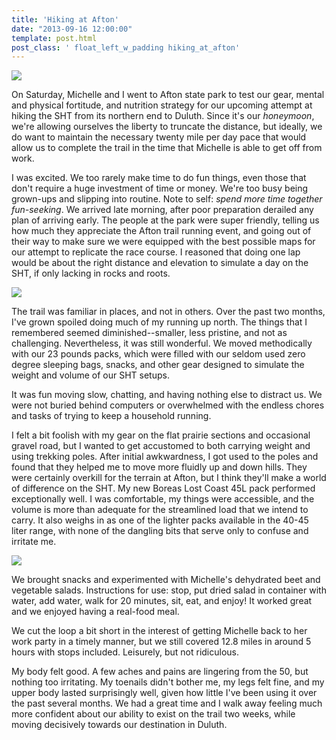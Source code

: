 ```yaml
---
title: 'Hiking at Afton'
date: "2013-09-16 12:00:00"
template: post.html
post_class: ' float_left_w_padding hiking_at_afton'
---
```


![](http://slowtheory.openphoto.me.s3.amazonaws.com/custom/201309/P1060284-24afa7_450x450.jpg)

On Saturday, Michelle and I went to Afton state park to test our gear, mental and physical fortitude, and nutrition strategy for our upcoming attempt at hiking the SHT from its northern end to Duluth. Since it's our *honeymoon*, we're allowing ourselves the liberty to truncate the distance, but ideally, we do want to maintain the necessary twenty mile per day pace that would allow us to complete the trail in the time that Michelle is able to get off from work. 

I was excited. We too rarely make time to do fun things, even those that don't require a huge investment of time or money. We're too busy being grown-ups and slipping into routine. Note to self: *spend more time together fun-seeking*. We arrived late morning, after poor preparation derailed any plan of arriving early. The people at the park were super friendly, telling us how much they appreciate the Afton trail running event, and going out of their way to make sure we were equipped with the best possible maps for our attempt to replicate the race course. I reasoned that doing one lap would be about the right distance and elevation to simulate a day on the SHT, if only lacking in rocks and roots.

![](http://slowtheory.openphoto.me.s3.amazonaws.com/custom/201309/P1060288-7bafda_450x450.jpg) 

The trail was familiar in places, and not in others. Over the past two months, I've grown spoiled doing much of my running up north. The things that I remembered seemed diminished--smaller, less pristine, and not as challenging. Nevertheless, it was still wonderful. We moved methodically with our 23 pounds packs, which were filled with our seldom used zero degree sleeping bags, snacks, and other gear designed to simulate the weight and volume of our SHT setups. 

It was fun moving slow, chatting, and having nothing else to distract us. We were not buried behind computers or overwhelmed with the endless chores and tasks of trying to keep a household running.

I felt a bit foolish with my gear on the flat prairie sections and occasional gravel road, but I wanted to get accustomed to both carrying weight and using trekking poles. After initial awkwardness, I got used to the poles and found that they helped me to move more fluidly up and down hills. They were certainly overkill for the terrain at Afton, but I think they'll make a world of difference on the SHT. My new Boreas Lost Coast 45L pack performed exceptionally well. I was comfortable, my things were accessible, and the volume is more than adequate for the streamlined load that we intend to carry. It also weighs in as one of the lighter packs available in the 40-45 liter range, with none of the dangling bits that serve only to confuse and irritate me.

![](http://slowtheory.openphoto.me.s3.amazonaws.com/custom/201309/P1060286-440093_450x450.jpg)

We brought snacks and experimented with Michelle's dehydrated beet and vegetable salads. Instructions for use: stop, put dried salad in container with water, add water, walk for 20 minutes, sit, eat, and enjoy! It worked great and we enjoyed having a real-food meal.

We cut the loop a bit short in the interest of getting Michelle back to her work party in a timely manner, but we still covered 12.8 miles in around 5 hours with stops included. Leisurely, but not ridiculous.

My body felt good. A few aches and pains are lingering from the 50, but nothing too irritating. My toenails didn't bother me, my legs felt fine, and my upper body lasted surprisingly well, given how little I've been using it over the past several months. We had a great time and I walk away feeling much more confident about our ability to exist on the trail two weeks, while moving decisively towards our destination in Duluth.